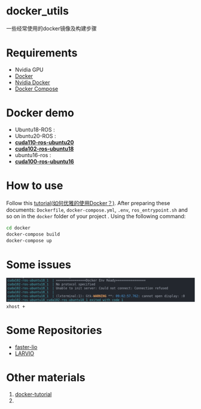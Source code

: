 # docker_utils
一些经常使用的docker镜像及构建步骤

# Requirements
- Nvidia GPU
- [Docker](https://docs.docker.com/engine/install/ubuntu/)
- [Nvidia Docker](https://github.com/NVIDIA/nvidia-docker)
- [Docker Compose](https://github.com/docker/compose)

# Docker demo
- Ubuntu18-ROS : 
- Ubuntu20-ROS :
- [**cuda110-ros-ubuntu20**](./docker-cuda110-ros-ubuntu20)
- [**cuda102-ros-ubuntu18**](./docker-cuda102-ros-ubuntu18)
- ubuntu16-ros : 
- [**cuda100-ros-ubuntu16**](./docker-cuda100-ros-ubuntu16)

# How to use
Follow this [tutorial(如何优雅的使用Docker？)](./Tutorial.md). After preparing these documents: `Dockerfile`, `docker-compose.yml`, `.env`, `ros_entrypoint.sh` and so on in the `docker` folder of your project . Using the following command:

```bash
cd docker
docker-compose build
docker-compose up
```

# Some issues
![](https://raw.githubusercontent.com/zhuhu00/img/master/2022-04-08-17-05-47.png)
```xhost +```

# Some Repositories
- [faster-lio](https://github.com/gaoxiang12/faster-lio)
- [LARVIO](https://github.com/zhuhu00/LARVIO)


# Other materials
1. [docker-tutorial](https://github.com/twtrubiks/docker-tutorial)
2. 